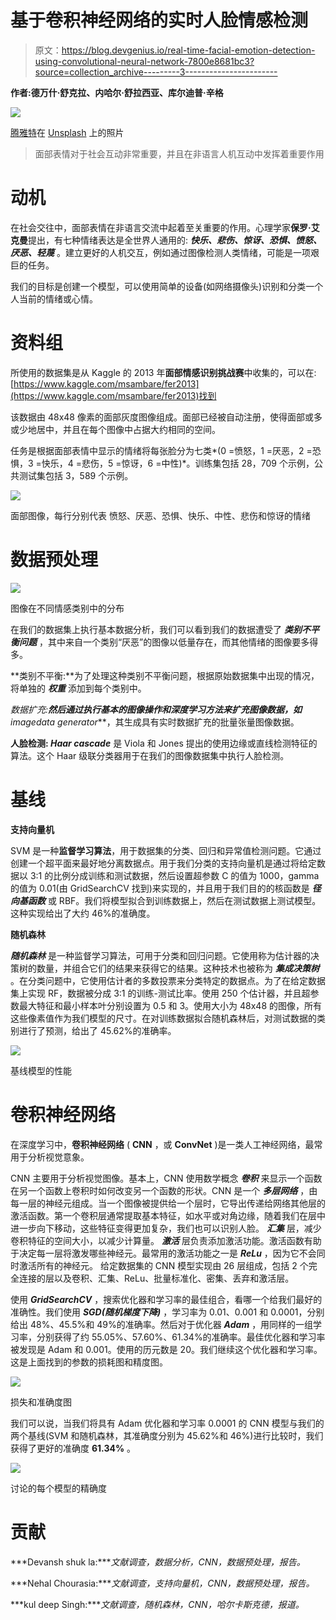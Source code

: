 # 基于卷积神经网络的实时人脸情感检测

> 原文：<https://blog.devgenius.io/real-time-facial-emotion-detection-using-convolutional-neural-network-7800e8681bc3?source=collection_archive---------3----------------------->

**作者:德万什·舒克拉、内哈尔·舒拉西亚、库尔迪普·辛格**

![](img/d801bb3d505914443b7e65088b3bacbc.png)

[腾雅特](https://unsplash.com/@tengyart?utm_source=medium&utm_medium=referral)在 [Unsplash](https://unsplash.com?utm_source=medium&utm_medium=referral) 上的照片

> 面部表情对于社会互动非常重要，并且在非语言人机互动中发挥着重要作用

# 动机

在社会交往中，面部表情在非语言交流中起着至关重要的作用。心理学家**保罗·艾克曼**提出，有七种情绪表达是全世界人通用的: ***快乐、悲伤、惊讶、恐惧、愤怒、厌恶、轻蔑*** 。建立更好的人机交互，例如通过图像检测人类情绪，可能是一项艰巨的任务。

我们的目标是创建一个模型，可以使用简单的设备(如网络摄像头)识别和分类一个人当前的情绪或心情。

# 资料组

所使用的数据集是从 Kaggle 的 2013 年**面部情感识别挑战赛**中收集的，可以在:[https://www.kaggle.com/msambare/fer2013](https://www.kaggle.com/msambare/fer2013)找到

该数据由 48x48 像素的面部灰度图像组成。面部已经被自动注册，使得面部或多或少地居中，并且在每个图像中占据大约相同的空间。

任务是根据面部表情中显示的情绪将每张脸分为七类*(0 =愤怒，1 =厌恶，2 =恐惧，3 =快乐，4 =悲伤，5 =惊讶，6 =中性)*。训练集包括 28，709 个示例，公共测试集包括 3，589 个示例。

![](img/176a728489155b3e08bcaf7c79908337.png)

面部图像，每行分别代表
愤怒、厌恶、恐惧、快乐、中性、悲伤和惊讶的情绪

# **数据预处理**

![](img/e065744ba95d5f2b7b3ec321c0b248a3.png)

图像在不同情感类别中的分布

在我们的数据集上执行基本数据分析，我们可以看到我们的数据遭受了 ***类别不平衡问题*** ，其中来自一个类别“厌恶”的图像以低量存在，而其他情绪的图像要多得多。

**类别不平衡:**为了处理这种类别不平衡问题，根据原始数据集中出现的情况，将单独的 ***权重*** 添加到每个类别中。

**数据扩充:**然后通过执行基本的图像操作和深度学习方法来扩充图像数据，如***imagedata generator***，其生成具有实时数据扩充的批量张量图像数据。

**人脸检测: *Haar cascade*** 是 Viola 和 Jones 提出的使用边缘或直线检测特征的算法。这个 Haar 级联分类器用于在我们的图像数据集中执行人脸检测。

# 基线

**支持向量机**

SVM 是一种**监督学习算法**，用于数据集的分类、回归和异常值检测问题。它通过创建一个超平面来最好地分离数据点。用于我们分类的支持向量机是通过将给定数据以 3:1 的比例分成训练和测试数据，然后设置超参数 C 的值为 1000，gamma 的值为 0.01(由 GridSearchCV 找到)来实现的，并且用于我们目的的核函数是 ***径向基函数*** 或 RBF。我们将模型拟合到训练数据上，然后在测试数据上测试模型。这种实现给出了大约 46%的准确度。

**随机森林**

***随机森林*** 是一种监督学习算法，可用于分类和回归问题。它使用称为估计器的决策树的数量，并组合它们的结果来获得它的结果。这种技术也被称为 ***集成决策树*** 。在分类问题中，它使用估计者的多数投票来分类特定的数据点。为了在给定数据集上实现 RF，数据被分成 3:1 的训练-测试比率。使用 250 个估计器，并且超参数最大特征和最小样本叶分别设置为 0.5 和 3。使用大小为 48x48 的图像，所有这些像素值作为我们模型的尺寸。在对训练数据拟合随机森林后，对测试数据的类别进行了预测，给出了 45.62%的准确率。

![](img/2004ff550d91cad5c04f65341492c6d8.png)

基线模型的性能

# **卷积神经网络**

在深度学习中，**卷积神经网络** ( **CNN** ，或 **ConvNet** )是一类人工神经网络，最常用于分析视觉意象。

CNN 主要用于分析视觉图像。基本上，CNN 使用数学概念 ***卷积*** 来显示一个函数在另一个函数上卷积时如何改变另一个函数的形状。CNN 是一个 ***多层网络*** ，由每一层的神经元组成。当一个图像被提供给一个层时，它导出传递给网络其他层的激活函数。第一个卷积层通常提取基本特征，如水平或对角边缘，随着我们在层中进一步向下移动，这些特征变得更加复杂，我们也可以识别人脸。 ***汇集*** 层，减少卷积特征的空间大小，以减少计算量。 ***激活*** 层负责添加激活功能。激活函数有助于决定每一层将激发哪些神经元。最常用的激活功能之一是 ***ReLu*** ，因为它不会同时激活所有的神经元。
给定数据集的 CNN 模型实现由 26 层组成，包括 2 个完全连接的层以及卷积、汇集、ReLu、批量标准化、密集、丢弃和激活层。

使用 ***GridSearchCV*** ，搜索优化器和学习率的最佳组合，看哪一个给我们最好的准确性。我们使用 ***SGD(随机梯度下降)*** ，学习率为 0.01、0.001 和 0.0001，分别给出 48%、45.5%和 49%的准确率。然后对于优化器 ***Adam*** ，用同样的一组学习率，分别获得了约 55.05%、57.60%、61.34%的准确率。最佳优化器和学习率被发现是 Adam 和 0.001。使用的历元数是 20。我们继续这个优化器和学习率。这是上面找到的参数的损耗图和精度图。

![](img/f70d6995356083101735547473bc9d3e.png)

损失和准确度图

我们可以说，当我们将具有 Adam 优化器和学习率 0.0001 的 CNN 模型与我们的两个基线(SVM 和随机森林，其准确度分别为 45.62%和 46%)进行比较时，我们获得了更好的准确度 **61.34%** 。

![](img/b6941a39d19b1b2ae88d3d79c8f23943.png)

讨论的每个模型的精确度

# 贡献

***Devansh shuk la:****文献调查，数据分析，CNN，数据预处理，报告。*

***Nehal Chourasia:****文献调查，支持向量机，CNN，数据预处理，报告。*

***kul deep Singh:****文献调查，随机森林，CNN，哈尔卡斯克德，报道。*
